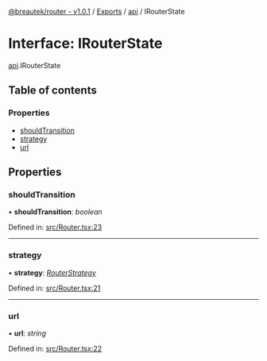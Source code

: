 [@breautek/router - v1.0.1](../README.md) / [Exports](../modules.md) / [api](../modules/api.md) / IRouterState

# Interface: IRouterState

[api](../modules/api.md).IRouterState

## Table of contents

### Properties

- [shouldTransition](api.irouterstate.md#shouldtransition)
- [strategy](api.irouterstate.md#strategy)
- [url](api.irouterstate.md#url)

## Properties

### shouldTransition

• **shouldTransition**: *boolean*

Defined in: [src/Router.tsx:23](https://github.com/breautek/router/blob/06b4d2d/src/Router.tsx#L23)

___

### strategy

• **strategy**: [*RouterStrategy*](../classes/routerstrategy.routerstrategy-1.md)

Defined in: [src/Router.tsx:21](https://github.com/breautek/router/blob/06b4d2d/src/Router.tsx#L21)

___

### url

• **url**: *string*

Defined in: [src/Router.tsx:22](https://github.com/breautek/router/blob/06b4d2d/src/Router.tsx#L22)
